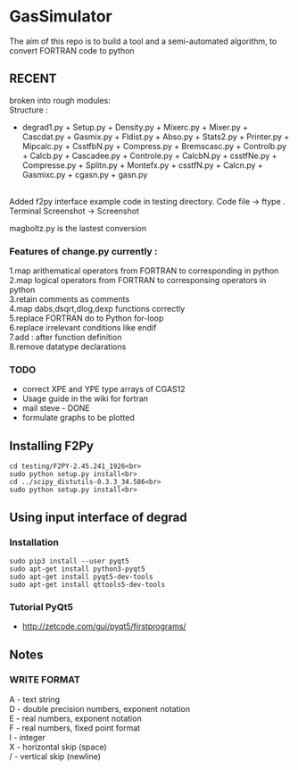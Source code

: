 
# GasSimulator 
The aim of this repo is to build a tool and a semi-automated algorithm, to convert FORTRAN code to python<br>

## RECENT <br>
broken into rough modules:<br>
Structure :
* degrad1.py + Setup.py + Density.py + Mixerc.py + Mixer.py + Cascdat.py + Gasmix.py + Fldist.py + Abso.py + Stats2.py + Printer.py + Mipcalc.py + CsstfbN.py + Compress.py + Bremscasc.py + Controlb.py + Calcb.py + Cascadee.py + Controle.py + CalcbN.py + csstfNe.py + Compresse.py + Splitn.py + Montefx.py + csstfN.py + Calcn.py + Gasmixc.py + cgasn.py + gasn.py 
<br>
Added f2py interface example code in testing directory. Code file -> ftype .
Terminal Screenshot -> Screenshot <br>

magboltz.py is the lastest conversion <br>

### Features of change.py currently : <br>
1.map arithematical operators from FORTRAN to corresponding in python <br>
2.map logical operators from FORTRAN to corresponsing operators in python <br>
3.retain comments as comments<br>
4.map dabs,dsqrt,dlog,dexp functions correctly<br>
5.replace FORTRAN do to Python for-loop<br>
6.replace irrelevant conditions like endif <br>
7.add : after function definition<br>
8.remove datatype declarations<br>

### TODO
* correct XPE and YPE type arrays of CGAS12
* Usage guide in the wiki for fortran 
* mail steve  - DONE
* formulate graphs to be plotted


## Installing F2Py<br>

    cd testing/F2PY-2.45.241_1926<br>
    sudo python setup.py install<br>
    cd ../scipy_distutils-0.3.3_34.586<br>
    sudo python setup.py install<br>

## Using input interface of degrad <br>
### Installation 
 
    sudo pip3 install --user pyqt5  
    sudo apt-get install python3-pyqt5  
    sudo apt-get install pyqt5-dev-tools
    sudo apt-get install qttools5-dev-tools
    
### Tutorial PyQt5
<ul>
<li> 
	<a href="http://zetcode.com/gui/pyqt5/firstprograms/"> http://zetcode.com/gui/pyqt5/firstprograms/</a>

</ul>

## Notes
### WRITE FORMAT
   A - text string<br>
   D - double precision numbers, exponent notation<br>
   E - real numbers, exponent notation<br>
   F - real numbers, fixed point format<br>
   I - integer<br>
   X - horizontal skip (space)<br>
   / - vertical skip (newline)<br>

